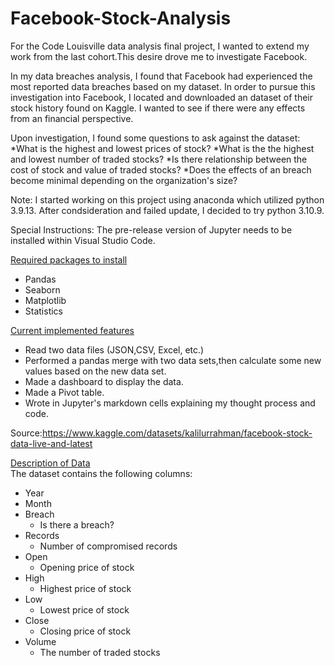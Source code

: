 # Facebook-Stock-Analysis

For the Code Louisville data analysis final project, I wanted to extend my work from the last cohort.This desire drove me to investigate Facebook.

In my data breaches analysis, I found that Facebook had experienced the most reported data breaches based on my dataset. In order to pursue this investigation into Facebook, I located and downloaded an dataset of their stock history found on Kaggle. I wanted to see if there were any effects from an financial perspective.

Upon investigation, I found some questions to ask against the dataset:
*What is the highest and lowest prices of stock?
*What is the the highest and lowest number of traded stocks?
*Is there relationship between the cost of stock and value of traded stocks?
*Does the effects of an breach become minimal depending on the organization's size?

Note: I started working on this project using anaconda which utilized python 3.9.13. After condsideration and failed update, I decided to try python 3.10.9.

Special Instructions: The pre-release version of Jupyter needs to be installed within Visual Studio Code.

<u>Required packages to install</u>
* Pandas
* Seaborn
* Matplotlib
* Statistics

<u>Current implemented features</u>
* Read two data files (JSON,CSV, Excel, etc.)
* Performed a pandas merge with two data sets,then calculate some new values based on the new data set.
* Made a dashboard to display the data.
* Made a Pivot table.
* Wrote in Jupyter's markdown cells explaining my thought process and code.


Source:https://www.kaggle.com/datasets/kalilurrahman/facebook-stock-data-live-and-latest

<u>Description of Data</u><br>
The dataset contains the following columns:
- Year
- Month
- Breach
  * Is there a breach? 
- Records
  * Number of compromised records 
- Open
  * Opening price of stock
- High
  * Highest price of stock 
- Low
  * Lowest price of stock 
- Close
  * Closing price of stock 
- Volume
  * The number of traded stocks





